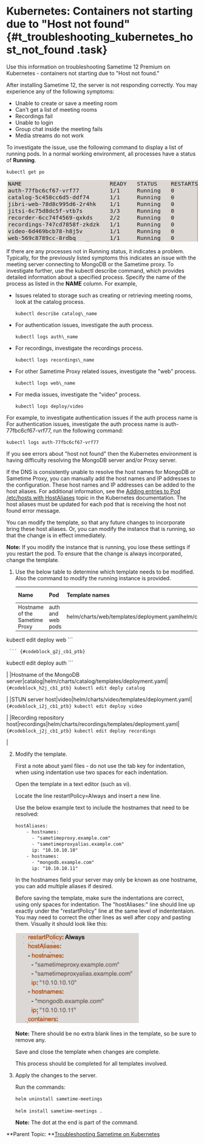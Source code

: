 # Kubernetes: Containers not starting due to "Host not found" {#t_troubleshooting_kubernetes_host_not_found .task}

Use this information on troubleshooting Sametime 12 Premium on Kubernetes - containers not starting due to "Host not found."

After installing Sametime 12, the server is not responding correctly. You may experience any of the following symptoms:

-   Unable to create or save a meeting room
-   Can't get a list of meeting rooms
-   Recordings fail
-   Unable to login
-   Group chat inside the meeting fails
-   Media streams do not work

To investigate the issue, use the following command to display a list of running pods. In a normal working environment, all processes have a status of **Running**.

``` {#codeblock_xdj_cb1_ptb}
kubectl get po
```

![](Images/troubleshoot_kubernetes.png)

If there are any processes not in Running status, it indicates a problem. Typically, for the previously listed symptoms this indicates an issue with the meeting server connecting to MongoDB or the Sametime proxy. To investigate further, use the kubectl describe command, which provides detailed information about a specified process. Specify the name of the process as listed in the **NAME** column. For example,

-   Issues related to storage such as creating or retrieving meeting rooms, look at the catalog process.

    ``` {#codeblock_ezm_11q_twb}
    kubectl describe catalog\_name
    ```

-   For authentication issues, investigate the auth process.

    ``` {#codeblock_qbf_c1q_twb}
    kubectl logs auth\_name
    ```

-   For recordings, investigate the recordings process.

    ``` {#codeblock_w5f_31q_twb}
    kubectl logs recordings\_name
    ```

-   For other Sametime Proxy related issues, investigate the "web" process.

    ``` {#codeblock_edt_vyf_xwb}
    kubectl logs web\_name
    ```

-   For media issues, investigate the "video" process.

    ``` {#codeblock_dsl_xyf_xwb}
    kubectl logs deploy/video
    ```


For example, to investigate authentication issues if the auth process name is For authentication issues, investigate the auth process name is auth-77fbc6cf67-vrf77, run the following command:

``` {#codeblock_a2j_cb1_ptb}
kubectl logs auth-77fbc6cf67-vrf77
```

If you see errors about "host not found" then the Kubernetes environment is having difficulty resolving the MongoDB server and/or Proxy server.

If the DNS is consistently unable to resolve the host names for MongoDB or Sametime Proxy, you can manually add the host names and IP addresses to the configuration. These host names and IP addresses can be added to the host aliases. For additional information, see the [Adding entries to Pod /etc/hosts with HostAliases](https://kubernetes.io/docs/concepts/services-networking/add-entries-to-pod-etc-hosts-with-host-aliases/) topic in the Kubernetes documentation. The host aliases must be updated for each pod that is receiving the host not found error message.

You can modify the template, so that any future changes to incorporate bring these host aliases. Or, you can modify the instance that is running, so that the change is in effect immediately.

**Note:** If you modify the instance that is running, you lose these settings if you restart the pod. To ensure that the change is always incorporated, change the template.

1.  Use the below table to determine which template needs to be modified. Also the command to modify the running instance is provided.

    |Name|Pod|Template names|Command to modify running instance.|
    |----|---|--------------|-----------------------------------|
    |Hostname of the Sametime Proxy|auth and web pods|helm/charts/web/templates/deployment.yamlhelm/charts/auth/templates/deployment.yaml|    ``` {#codeblock_f2j_cb1_ptb}
kubectl edit deploy web
    ```

     ``` {#codeblock_g2j_cb1_ptb}
kubectl edit deploy auth
    ```

|
    |Hostname of the MongoDB server|catalog|helm/charts/catalog/templates/deployment.yaml|    ``` {#codeblock_h2j_cb1_ptb}
kubectl edit deply catalog
    ```

|
    |STUN server host|video|helm/charts/video/templates/deployment.yaml|    ``` {#codeblock_i2j_cb1_ptb}
kubectl edit deploy video
    ```

|
    |Recording repository host|recordings|helm/charts/recordings/templates/deployment.yaml|    ``` {#codeblock_j2j_cb1_ptb}
kubectl edit deploy recordings
    ```

|

2.  Modify the template.

    First a note about yaml files - do not use the tab key for indentation, when using indentation use two spaces for each indentation.

    Open the template in a text editor \(such as vi\).

    Locate the line restartPolicy=Always and insert a new line.

    Use the below example text to include the hostnames that need to be resolved:

    ``` {#codeblock_k2j_cb1_ptb}
    hostAliases:
        - hostnames:
          - "sametimeproxy.example.com"
          - "sametimeproxyalias.example.com"
          ip: "10.10.10.10"
        - hostnames:
          - "mongodb.example.com"
          ip: "10.10.10.11"
    ```

    In the hostnames field your server may only be known as one hostname, you can add multiple aliases if desired.

    Before saving the template, make sure the indentations are correct, using only spaces for indentation. The "hostAliases:" line should line up exactly under the "restartPolicy" line at the same level of indententaion. You may need to correct the other lines as well after copy and pasting them. Visually it should look like this:

    ![](Images/restart_policy.png)

    **Note:** There should be no extra blank lines in the template, so be sure to remove any.

    Save and close the template when changes are complete.

    This process should be completed for all templates involved.

3.  Apply the changes to the server.

    Run the commands:

    ``` {#codeblock_m2j_cb1_ptb}
    helm uninstall sametime-meetings
    
    helm install sametime-meetings .
    ```

    **Note:** The dot at the end is part of the command.


**Parent Topic: **[Troubleshooting Sametime on Kubernetes](t_troubleshooting_sametime_kubernetes.md)

